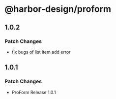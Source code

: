 # @harbor-design/proform

## 1.0.2

### Patch Changes

- fix bugs of list item add error

## 1.0.1

### Patch Changes

- ProForm Release 1.0.1
